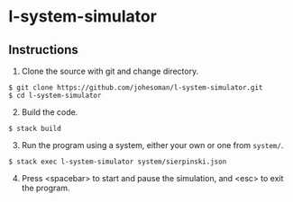 # l-system-simulator

## Instructions
1. Clone the source with git and change directory. 
```
$ git clone https://github.com/johesoman/l-system-simulator.git
$ cd l-system-simulator
```

2. Build the code. 
```
$ stack build
```

3. Run the program using a system, either your own or one from `system/`.
```
$ stack exec l-system-simulator system/sierpinski.json
```

4. Press \<spacebar\> to start and pause the simulation, and \<esc\> to exit the program. 

